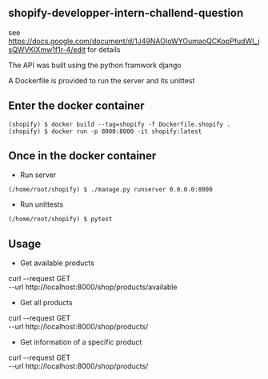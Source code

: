 ## shopify-developper-intern-challend-question
see https://docs.google.com/document/d/1J49NAOIoWYOumaoQCKopPfudWI_jsQWVKlXmw1f1r-4/edit for details

The API was built using the python framwork django

A Dockerfile is provided to run the server and its unittest

## Enter the docker container

```
(shopify) $ docker build --tag=shopify -f Dockerfile.shopify .
(shopify) $ docker run -p 8000:8000 -it shopify:latest
```

## Once in the docker container 

* Run server
```
(/home/root/shopify) $ ./manage.py runserver 0.0.0.0:8000
```

* Run unittests
```
(/home/root/shopify) $ pytest
```

## Usage

* Get available products

curl --request GET \
  --url http://localhost:8000/shop/products/available

* Get all products

curl --request GET \
  --url http://localhost:8000/shop/products/

* Get information of a specific product 

curl --request GET \
  --url http://localhost:8000/shop/products/<title>

* Buy a product

curl --request DELETE \
  --url http://localhost:8000/shop/products/buy/apple


